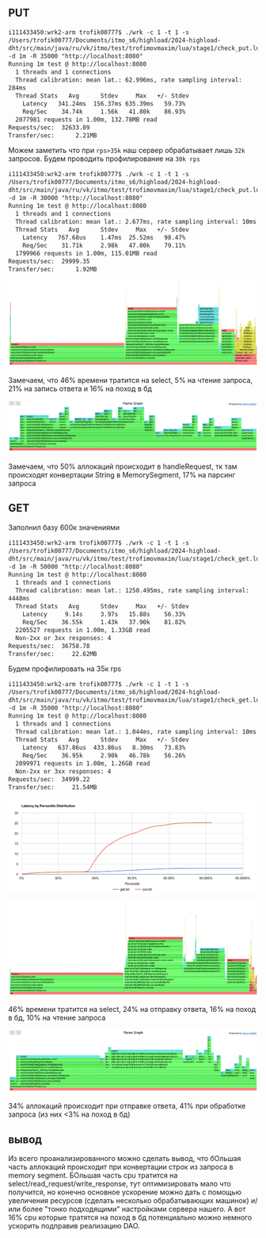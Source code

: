 ## PUT

```
i111433450:wrk2-arm trofik00777$ ./wrk -c 1 -t 1 -s /Users/trofik00777/Documents/itmo_s6/highload/2024-highload-dht/src/main/java/ru/vk/itmo/test/trofimovmaxim/lua/stage1/check_put.lua -d 1m -R 35000 "http://localhost:8080" 
Running 1m test @ http://localhost:8080
  1 threads and 1 connections
  Thread calibration: mean lat.: 62.996ms, rate sampling interval: 284ms
  Thread Stats   Avg      Stdev     Max   +/- Stdev
    Latency   341.24ms  156.37ms 635.39ms   59.73%
    Req/Sec    34.74k     1.56k   41.80k    86.93%
  2077981 requests in 1.00m, 132.78MB read
Requests/sec:  32633.09
Transfer/sec:      2.21MB
```

Можем заметить что при `rps>35k` наш сервер обрабатывает лишь `32k` запросов. Будем проводить профилирование на `30k rps`

```
i111433450:wrk2-arm trofik00777$ ./wrk -c 1 -t 1 -s /Users/trofik00777/Documents/itmo_s6/highload/2024-highload-dht/src/main/java/ru/vk/itmo/test/trofimovmaxim/lua/stage1/check_put.lua -d 1m -R 30000 "http://localhost:8080" 
Running 1m test @ http://localhost:8080
  1 threads and 1 connections
  Thread calibration: mean lat.: 2.677ms, rate sampling interval: 10ms
  Thread Stats   Avg      Stdev     Max   +/- Stdev
    Latency   767.68us    1.47ms  25.52ms   98.47%
    Req/Sec    31.71k     2.98k   47.00k    79.11%
  1799966 requests in 1.00m, 115.01MB read
Requests/sec:  29999.35
Transfer/sec:      1.92MB
```

![](img_put_cpu.png)

Замечаем, что 46% времени тратится на select, 5% на чтение запроса, 21% на запись ответа и 16% на поход в бд

![](img_put_alloc.png)

Замечаем, что 50% аллокаций происходит в handleRequest, тк там происходят конвертации String в MemorySegment, 17% на парсинг запроса


## GET

Заполнил базу 600к значениями

```
i111433450:wrk2-arm trofik00777$ ./wrk -c 1 -t 1 -s /Users/trofik00777/Documents/itmo_s6/highload/2024-highload-dht/src/main/java/ru/vk/itmo/test/trofimovmaxim/lua/stage1/check_get.lua -d 1m -R 50000 "http://localhost:8080" 
Running 1m test @ http://localhost:8080
  1 threads and 1 connections
  Thread calibration: mean lat.: 1250.495ms, rate sampling interval: 4448ms
  Thread Stats   Avg      Stdev     Max   +/- Stdev
    Latency     9.14s     3.97s   15.88s    56.33%
    Req/Sec    36.55k     1.43k   37.90k    81.82%
  2205527 requests in 1.00m, 1.33GB read
  Non-2xx or 3xx responses: 4
Requests/sec:  36758.78
Transfer/sec:     22.62MB
```

Будем профилировать на 35к rps

```
i111433450:wrk2-arm trofik00777$ ./wrk -c 1 -t 1 -s /Users/trofik00777/Documents/itmo_s6/highload/2024-highload-dht/src/main/java/ru/vk/itmo/test/trofimovmaxim/lua/stage1/check_get.lua -d 1m -R 35000 "http://localhost:8080" 
Running 1m test @ http://localhost:8080
  1 threads and 1 connections
  Thread calibration: mean lat.: 1.044ms, rate sampling interval: 10ms
  Thread Stats   Avg      Stdev     Max   +/- Stdev
    Latency   637.86us  433.86us   8.30ms   73.83%
    Req/Sec    36.95k     2.90k   46.78k    56.26%
  2099971 requests in 1.00m, 1.26GB read
  Non-2xx or 3xx responses: 4
Requests/sec:  34999.22
Transfer/sec:     21.54MB
```

![](img_hist.png)

![](img_get_cpu.png)

46% времени тратится на select, 24% на отправку ответа, 16% на поход в бд, 10% на чтение запроса

![](img_get_alloc.png)

34% аллокаций происходит при отправке ответа, 41% при обработке запроса (из них <3% на поход в бд)

## вывод

Из всего проанализированного можно сделать вывод, что бОльшая часть аллокаций происходит при конвертации строк из запроса в memory segment.
БОльшая часть cpu тратится на select/read_request/write_response, тут оптимизировать мало что получится, но конечно основное ускорение можно дать с помощью увеличения ресурсов (сделать несколько обрабатывающих машинок) и/или более "тонко подходящими" настройками сервера нашего. А вот 16% cpu которые тратятся на поход в бд потенциально можно немного ускорить подправив реализацию DAO.
